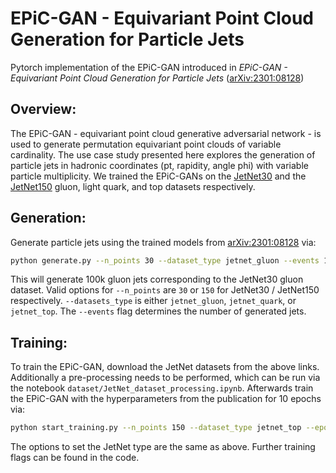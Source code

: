 # EPiC-GAN - Equivariant Point Cloud Generation for Particle Jets

Pytorch implementation of the EPiC-GAN introduced in *EPiC-GAN - Equivariant Point Cloud Generation for Particle Jets* ([arXiv:2301:08128]( http://arxiv.org/abs/2301.08128))

## Overview:

The EPiC-GAN - equivariant point cloud generative adversarial network - is used to generate permutation equivariant point clouds of variable cardinality. The use case study presented here explores the generation of particle jets in hadronic coordinates (pt, rapidity, angle phi) with variable particle multiplicity. 
We trained the EPiC-GANs on the [JetNet30](https://doi.org/10.5281/zenodo.6975118) and the [JetNet150](https://doi.org/10.5281/zenodo.6975117) gluon, light quark, and top datasets respectively.

## Generation:

Generate particle jets using the trained models from [arXiv:2301:08128](http://arxiv.org/abs/2301.08128) via:
```bash
python generate.py --n_points 30 --dataset_type jetnet_gluon --events 100_000
```
This will generate 100k gluon jets corresponding to the JetNet30 gluon dataset. Valid options for `--n_points` are `30` or `150` for JetNet30 / JetNet150 respectively. `--datasets_type` is either `jetnet_gluon`, `jetnet_quark`, or `jetnet_top`. The `--events` flag determines the number of generated jets.

## Training:

To train the EPiC-GAN, download the JetNet datasets from the above links. Additionally a pre-processing needs to be performed, which can be run via the notebook `dataset/JetNet_dataset_processing.ipynb`. Afterwards train the EPiC-GAN with the hyperparameters from the publication for 10 epochs via:
```bash
python start_training.py --n_points 150 --dataset_type jetnet_top --epochs 10
```
The options to set the JetNet type are the same as above. Further training flags can be found in the code. 
